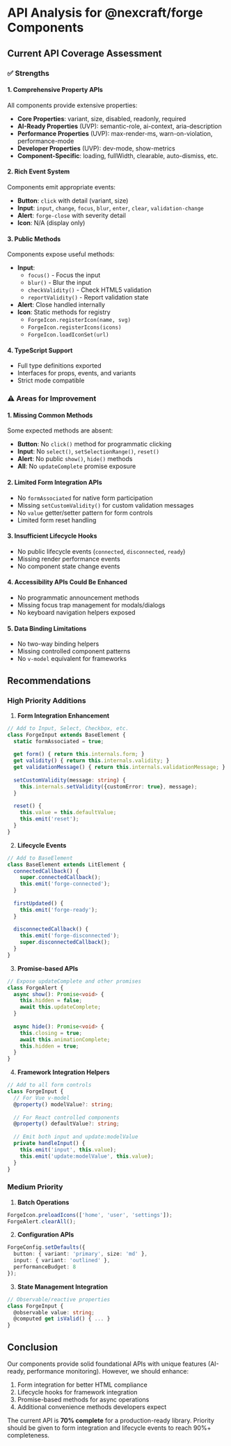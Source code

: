 # API Analysis for @nexcraft/forge Components

## Current API Coverage Assessment

### ✅ Strengths

#### 1. **Comprehensive Property APIs**
All components provide extensive properties:
- **Core Properties**: variant, size, disabled, readonly, required
- **AI-Ready Properties** (UVP): semantic-role, ai-context, aria-description
- **Performance Properties** (UVP): max-render-ms, warn-on-violation, performance-mode
- **Developer Properties** (UVP): dev-mode, show-metrics
- **Component-Specific**: loading, fullWidth, clearable, auto-dismiss, etc.

#### 2. **Rich Event System**
Components emit appropriate events:
- **Button**: `click` with detail (variant, size)
- **Input**: `input`, `change`, `focus`, `blur`, `enter`, `clear`, `validation-change`
- **Alert**: `forge-close` with severity detail
- **Icon**: N/A (display only)

#### 3. **Public Methods**
Components expose useful methods:
- **Input**: 
  - `focus()` - Focus the input
  - `blur()` - Blur the input
  - `checkValidity()` - Check HTML5 validation
  - `reportValidity()` - Report validation state
- **Alert**: Close handled internally
- **Icon**: Static methods for registry
  - `ForgeIcon.registerIcon(name, svg)`
  - `ForgeIcon.registerIcons(icons)`
  - `ForgeIcon.loadIconSet(url)`

#### 4. **TypeScript Support**
- Full type definitions exported
- Interfaces for props, events, and variants
- Strict mode compatible

### ⚠️ Areas for Improvement

#### 1. **Missing Common Methods**
Some expected methods are absent:
- **Button**: No `click()` method for programmatic clicking
- **Input**: No `select()`, `setSelectionRange()`, `reset()`
- **Alert**: No public `show()`, `hide()` methods
- **All**: No `updateComplete` promise exposure

#### 2. **Limited Form Integration APIs**
- No `formAssociated` for native form participation
- Missing `setCustomValidity()` for custom validation messages
- No `value` getter/setter pattern for form controls
- Limited form reset handling

#### 3. **Insufficient Lifecycle Hooks**
- No public lifecycle events (`connected`, `disconnected`, `ready`)
- Missing render performance events
- No component state change events

#### 4. **Accessibility APIs Could Be Enhanced**
- No programmatic announcement methods
- Missing focus trap management for modals/dialogs
- No keyboard navigation helpers exposed

#### 5. **Data Binding Limitations**
- No two-way binding helpers
- Missing controlled component patterns
- No `v-model` equivalent for frameworks

## Recommendations

### High Priority Additions

1. **Form Integration Enhancement**
```typescript
// Add to Input, Select, Checkbox, etc.
class ForgeInput extends BaseElement {
  static formAssociated = true;
  
  get form() { return this.internals.form; }
  get validity() { return this.internals.validity; }
  get validationMessage() { return this.internals.validationMessage; }
  
  setCustomValidity(message: string) {
    this.internals.setValidity({customError: true}, message);
  }
  
  reset() {
    this.value = this.defaultValue;
    this.emit('reset');
  }
}
```

2. **Lifecycle Events**
```typescript
// Add to BaseElement
class BaseElement extends LitElement {
  connectedCallback() {
    super.connectedCallback();
    this.emit('forge-connected');
  }
  
  firstUpdated() {
    this.emit('forge-ready');
  }
  
  disconnectedCallback() {
    this.emit('forge-disconnected');
    super.disconnectedCallback();
  }
}
```

3. **Promise-based APIs**
```typescript
// Expose updateComplete and other promises
class ForgeAlert {
  async show(): Promise<void> {
    this.hidden = false;
    await this.updateComplete;
  }
  
  async hide(): Promise<void> {
    this.closing = true;
    await this.animationComplete;
    this.hidden = true;
  }
}
```

4. **Framework Integration Helpers**
```typescript
// Add to all form controls
class ForgeInput {
  // For Vue v-model
  @property() modelValue?: string;
  
  // For React controlled components
  @property() defaultValue?: string;
  
  // Emit both input and update:modelValue
  private handleInput() {
    this.emit('input', this.value);
    this.emit('update:modelValue', this.value);
  }
}
```

### Medium Priority

1. **Batch Operations**
```typescript
ForgeIcon.preloadIcons(['home', 'user', 'settings']);
ForgeAlert.clearAll();
```

2. **Configuration APIs**
```typescript
ForgeConfig.setDefaults({
  button: { variant: 'primary', size: 'md' },
  input: { variant: 'outlined' },
  performanceBudget: 8
});
```

3. **State Management Integration**
```typescript
// Observable/reactive properties
class ForgeInput {
  @observable value: string;
  @computed get isValid() { ... }
}
```

## Conclusion

Our components provide solid foundational APIs with unique features (AI-ready, performance monitoring). However, we should enhance:
1. Form integration for better HTML compliance
2. Lifecycle hooks for framework integration  
3. Promise-based methods for async operations
4. Additional convenience methods developers expect

The current API is **70% complete** for a production-ready library. Priority should be given to form integration and lifecycle events to reach 90%+ completeness.